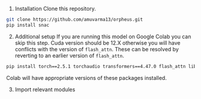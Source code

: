 1. Installation
Clone this repository.
```bash
git clone https://github.com/amuvarma13/orpheus.git
pip install snac
```

2. Additional setup
If you are running this model on Google Colab you can skip this step. Cuda version should be 12.X otherwise you will have conflicts with the version of `flash_attn`. These can be resolved by reverting to an earlier version of `flash_attn`. 
```bash
pip install torch==2.5.1 torchaudio transformers==4.47.0 flash_attn librosa soundfile
```

Colab will have appropriate versions of these packages installed.

3. Import relevant modules

```from transformers import AutoModel, AutoTokenizer, ModelRegistry